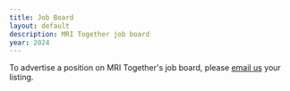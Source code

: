 ```yaml
---
title: Job Board
layout: default
description: MRI Together job board
year: 2024
---
```


To advertise a position on MRI Together's job board, please [email us](mailto:mritogether@esmrmb.org) your listing.

<!-- ## Open Positions

- [**Postdoc Position on MR Sequence Development for Dynamic and Quantitative Muscle Imaging**](/23m/job_board_files/Job_announcement_2023_-_Postdoc.pdf) - The Basel Muscle MRI (BAMM) Group at the University of Basel (Department of Biomedical Engineering) is looking for a Postdoc on a project titled _“Advancing Neuromuscular Disease Evaluation: Developing Novel Multiparametric MRI Methods for Myotonic Dystrophy Assessment and Management.”_
- [**Faculty Position on Preclinical Animal MRI at Emory University**](https://faculty-emory.icims.com/jobs/118377/neuroimaging--faculty-position---open-rank/job) - _The Wallace H. Coulter Department of Biomedical Engineering_, a joint department between Georgia Tech’s College of Engineering and Emory University’s School of Medicine (Atlanta, GA), invites applications for tenure track faculty at the assistant, associate, and full professor levels. They are currently soliciting applications for faculty with interests in preclinical animal MRI to be appointed and located in the Emory University School of Medicine.
- [**Postdoc Position on Brain Tumor Imaging at the Department of Radiological Sciences at UCLA**](/23m/job_board_files/Postdoc_position_UCLA_Yao.pdf) - The successful candidate will work closely with Dr. Jingwen Yao and a cross-disciplinary team to develop and translate novel MRI techniques for brain tumors, movement disorders, epilepsy, and other brain diseases. The research will involve different aspects of biomarker development, including image acquisition and reconstruction, post-processing, quantitative image analysis, pre-clinical investigation, and clinical translation and evaluation.
- [**PhD Position on quantitative MRI for cervical cancer at the Netherlands Cancer Institute**](https://www.nki.nl/careers-study/vacancies/phd-student-quantitative-mri-for-cervical-cancer/) - The _Van der Heide_ group of the radiation oncology department of the Netherlands Cancer Institute is looking for a PhD candidate who will work on quantitative MRI for cervical cancer. -->
